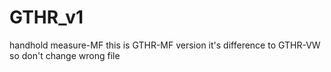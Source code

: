 # GTHR_v1
handhold measure-MF
this is GTHR-MF version it's difference to GTHR-VW so don't change wrong file
